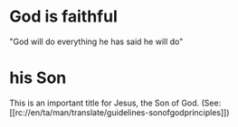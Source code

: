 # God is faithful

"God will do everything he has said he will do"

# his Son

This is an important title for Jesus, the Son of God. (See: [[rc://en/ta/man/translate/guidelines-sonofgodprinciples]])

